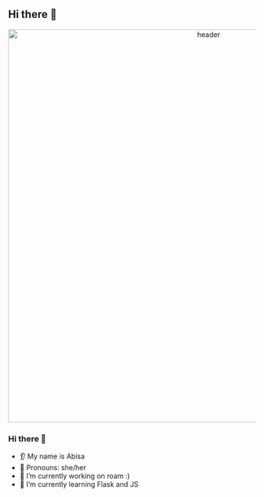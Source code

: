 ## Hi there 👋

<p align="center">
<img src="https://capsule-render.vercel.app/api?type=waving&height=300&color=timeAuto&text=Abisa's%20Github&animation=fadeIn" alt="header" width="800" height="800"/>



### Hi there 👋
* 👂 My name is Abisa
* 👩 Pronouns: she/her
* 🔭 I’m currently working on roam :)
* 🌱 I’m currently learning Flask and JS


<!--
**AOSEI1001/AOSEI1001** is a ✨ _special_ ✨ repository because its `README.md` (this file) appears on your GitHub profile.

Here are some ideas to get you started:

- 🔭 I’m currently working on ...
- 🌱 I’m currently learning ...
- 👯 I’m looking to collaborate on ...
- 🤔 I’m looking for help with ...
- 💬 Ask me about ...
- 📫 How to reach me: ...
- 😄 Pronouns: ...
- ⚡ Fun fact: ...
-->

